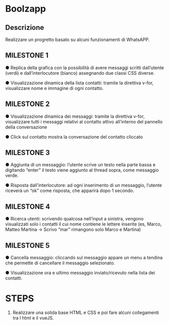 # Boolzapp

## Descrizione

Realizzare un progretto basato su alcuni funzionamenti di WhatsAPP.

## MILESTONE 1

● Replica della grafica con la possibilità di avere messaggi scritti dall’utente (verdi) e
dall’interlocutore (bianco) assegnando due classi CSS diverse.

● Visualizzazione dinamica della lista contatti: tramite la direttiva v-for, visualizzare
nome e immagine di ogni contatto.

## MILESTONE 2

● Visualizzazione dinamica dei messaggi: tramite la direttiva v-for, visualizzare tutti i
messaggi relativi al contatto attivo all’interno del pannello della conversazione

● Click sul contatto mostra la conversazione del contatto cliccato

## MILESTONE 3

● Aggiunta di un messaggio: l’utente scrive un testo nella parte bassa e digitando
“enter” il testo viene aggiunto al thread sopra, come messaggio verde.

● Risposta dall’interlocutore: ad ogni inserimento di un messaggio, l’utente riceverà
un “ok” come risposta, che apparirà dopo 1 secondo.

## MILESTONE 4

● Ricerca utenti: scrivendo qualcosa nell’input a sinistra, vengono visualizzati solo i
contatti il cui nome contiene le lettere inserite (es, Marco, Matteo Martina -> Scrivo
“mar” rimangono solo Marco e Martina)

## MILESTONE 5

● Cancella messaggio: cliccando sul messaggio appare un menu a tendina che
permette di cancellare il messaggio selezionato.

● Visualizzazione ora e ultimo messaggio inviato/ricevuto nella lista dei contatti.

# STEPS

1. Realizzare una solida base HTML e CSS e poi fare alcuni collegamenti tra l html e il vueJS.
